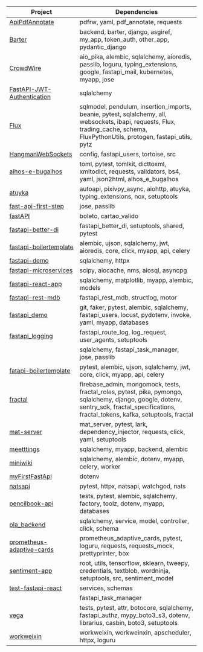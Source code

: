 |                                        Project                                        |                                                                                       Dependencies                                                                                       |
|---------------------------------------------------------------------------------------|------------------------------------------------------------------------------------------------------------------------------------------------------------------------------------------|
|[ApiPdfAnnotate](https://github.com/drd-engineering/ApiPdfAnnotate )                   |pdfrw, yaml, pdf_annotate, requests                                                                                                                                                       |
|[Barter](https://github.com/BorisBredikhin/Barter )                                    |backend, barter, django, asgiref, my_app, token_auth, other_app, pydantic_django                                                                                                          |
|[CrowdWire](https://github.com/Crowd-Wire/CrowdWire )                                  |aio_pika, alembic, sqlalchemy, aioredis, passlib, loguru, typing_extensions, google, fastapi_mail, kubernetes, myapp, jose                                                                |
|[FastAPI-JWT-Authentication](https://github.com/MurrayCode/FastAPI-JWT-Authentication )|sqlalchemy                                                                                                                                                                                |
|[Flux](https://github.com/soumyarai2050/Flux )                                         |sqlmodel, pendulum, insertion_imports, beanie, pytest, sqlalchemy, all, websockets, ibapi, requests, Flux, trading_cache, schema, FluxPythonUtils, protogen, fastapi_utils, pytz          |
|[HangmanWebSockets](https://github.com/LucianDeveloper/HangmanWebSockets )             |config, fastapi_users, tortoise, src                                                                                                                                                      |
|[alhos-e-bugalhos](https://github.com/ipl-thefinalcountdown/alhos-e-bugalhos )         |toml, pytest, tomlkit, dicttoxml, xmltodict, requests, validators, bs4, yaml, json2html, alhos_e_bugalhos                                                                                 |
|[atuyka](https://github.com/noipeK/atuyka )                                            |autoapi, pixivpy_async, aiohttp, atuyka, typing_extensions, nox, setuptools                                                                                                               |
|[fast-api-first-step](https://github.com/Nasir1004/fast-api-first-step )               |jose, passlib                                                                                                                                                                             |
|[fastAPI](https://github.com/Onigalembeck/fastAPI )                                    |boleto, cartao_valido                                                                                                                                                                     |
|[fastapi-better-di](https://github.com/MaximZayats/fastapi-better-di )                 |fastapi_better_di, setuptools, shared, pytest                                                                                                                                             |
|[fastapi-boilertemplate](https://github.com/capvirus73/fastapi-boilertemplate )        |alembic, ujson, sqlalchemy, jwt, aioredis, core, click, myapp, api, celery                                                                                                                |
|[fastapi-demo](https://github.com/ericsouza/fastapi-demo )                             |sqlalchemy, httpx                                                                                                                                                                         |
|[fastapi-microservices](https://github.com/dnarkhipov/fastapi-microservices )          |scipy, aiocache, nms, aiosql, asyncpg                                                                                                                                                     |
|[fastapi-react-app](https://github.com/Dishni95/fastapi-react-app )                    |sqlalchemy, matplotlib, myapp, alembic, models                                                                                                                                            |
|[fastapi-rest-mdb](https://github.com/carlosvin/fastapi-rest-mdb )                     |fastapi_rest_mdb, structlog, motor                                                                                                                                                        |
|[fastapi_demo](https://github.com/PuchatekwSzortach/fastapi_demo )                     |git, faker, pytest, alembic, sqlalchemy, fastapi_users, locust, pydotenv, invoke, yaml, myapp, databases                                                                                  |
|[fastapi_logging](https://github.com/12345k/fastapi_logging )                          |fastapi_route_log, log_request, user_agents, setuptools                                                                                                                                   |
|                                                                                       |sqlalchemy, fastapi_task_manager, jose, passlib                                                                                                                                           |
|[fatapi-boilertemplate](https://github.com/Alby-Thomas/fatapi-boilertemplate )         |pytest, alembic, ujson, sqlalchemy, jwt, core, click, myapp, api, celery                                                                                                                  |
|[fractal](https://github.com/douwevandermeij/fractal )                                 |firebase_admin, mongomock, tests, fractal_roles, pytest, pika, pymongo, sqlalchemy, django, google, dotenv, sentry_sdk, fractal_specifications, fractal_tokens, kafka, setuptools, fractal|
|[mat-server](https://github.com/marco79423/mat-server )                                |mat_server, pytest, lark, dependency_injector, requests, click, yaml, setuptools                                                                                                          |
|[meetttings](https://github.com/vladfo-dev/meetttings )                                |sqlalchemy, myapp, backend, alembic                                                                                                                                                       |
|[miniwiki](https://github.com/s-chawla/miniwiki )                                      |sqlalchemy, alembic, dotenv, myapp, celery, worker                                                                                                                                        |
|[myFirstFastApi](https://github.com/adexbam/myFirstFastApi )                           |dotenv                                                                                                                                                                                    |
|[natsapi](https://github.com/wegroupwolves/natsapi )                                   |pytest, httpx, natsapi, watchgod, nats                                                                                                                                                    |
|[pencilbook-api](https://github.com/jett/pencilbook-api )                              |tests, pytest, alembic, sqlalchemy, factory, toolz, dotenv, myapp, databases                                                                                                              |
|[pla_backend](https://github.com/NeginAryapour/pla_backend )                           |sqlalchemy, service, model, controller, click, schema                                                                                                                                     |
|[prometheus-adaptive-cards](https://github.com/trallnag/prometheus-adaptive-cards )    |prometheus_adaptive_cards, pytest, loguru, requests, requests_mock, prettyprinter, box                                                                                                    |
|[sentiment-app](https://github.com/yadavshashank/sentiment-app )                       |root, utils, tensorflow, sklearn, tweepy, credentials, textblob, wordninja, setuptools, src, sentiment_model                                                                              |
|[test-fastapi-react](https://github.com/Jose8916/test-fastapi-react )                  |services, schemas                                                                                                                                                                         |
|                                                                                       |fastapi_task_manager                                                                                                                                                                      |
|[vega](https://github.com/adriangabura/vega )                                          |tests, pytest, attr, botocore, sqlalchemy, fastapi_authz, mypy_boto3_s3, dotenv, librarius, casbin, boto3, setuptools                                                                     |
|[workweixin](https://github.com/JustUndertaker/workweixin )                            |workweixin, workweinxin, apscheduler, httpx, loguru                                                                                                                                       |
